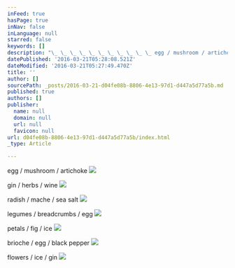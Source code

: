 ```yaml
---
inFeed: true
hasPage: true
inNav: false
inLanguage: null
starred: false
keywords: []
description: "\_ \_ \_ \_ \_ \_ \_ \_ \_ \_ \_ egg / mushroom / artichoke \_ \_ \_ \_ \_ \_ \_ \_ \_ \_ \_ \_ \_ \_ \_ \_ \_ \_ \_ \_ \_ \_ \_ \_ \_ \_ \_ \_ \_ \_ \_ \_\_"
datePublished: '2016-03-21T05:28:08.521Z'
dateModified: '2016-03-21T05:27:49.470Z'
title: ''
author: []
sourcePath: _posts/2016-03-21-d04fe08b-8806-4e13-97d1-d447a5d77a5b.md
published: true
authors: []
publisher:
  name: null
  domain: null
  url: null
  favicon: null
url: d04fe08b-8806-4e13-97d1-d447a5d77a5b/index.html
_type: Article

---
```

egg / mushroom / artichoke                                                                 ![](https://the-grid-user-content.s3-us-west-2.amazonaws.com/9a173ea9-b761-48a2-8d0f-2dea81c5fed6.jpg)

gin / herbs / wine
![](https://the-grid-user-content.s3-us-west-2.amazonaws.com/220be8ad-48d2-4ff1-a3a9-b5e212c11eca.jpg)

radish / mache / sea salt
![](https://the-grid-user-content.s3-us-west-2.amazonaws.com/84c4a357-3a9a-4cdf-92c9-495cd0c85d99.jpg)

legumes / breadcrumbs / egg
![](https://the-grid-user-content.s3-us-west-2.amazonaws.com/495a5d70-6e7c-4f76-a054-1248e692b0ff.jpg)

petals / fig / ice
![](https://the-grid-user-content.s3-us-west-2.amazonaws.com/352bb806-3f83-4e57-bfb1-188acb6c1c54.jpg)

brioche / egg / black pepper
![](https://the-grid-user-content.s3-us-west-2.amazonaws.com/baef2679-0723-4e77-b02c-9bb095dece53.jpg)

flowers / ice / gin
![](https://the-grid-user-content.s3-us-west-2.amazonaws.com/e3bcea24-667f-4c01-9d40-76ddb7013cf4.jpg)